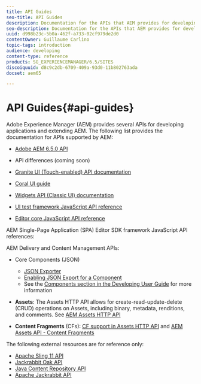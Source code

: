```yaml
---
title: API Guides
seo-title: API Guides
description: Documentation for the APIs that AEM provides for developing applications
seo-description: Documentation for the APIs that AEM provides for developing applications
uuid: d998b23c-5b0a-462f-a733-02cf979de2d0
contentOwner: Guillaume Carlino
topic-tags: introduction
audience: developing
content-type: reference
products: SG_EXPERIENCEMANAGER/6.5/SITES
discoiquuid: d8c9c2db-6709-409a-93d0-11b802763ada
docset: aem65

---
```


# API Guides{#api-guides}

Adobe Experience Manager (AEM) provides several APIs for developing applications and extending AEM. The following list provides the documentation for APIs supported by AEM:

* [Adobe AEM 6.5.0 API](/sites/developing/using/reference-materials/javadoc/index.md)  

* API differences (coming soon)  
* [Granite UI (Touch-enabled) API documentation](/sites/developing/using/reference-materials/granite-ui/api/index.md)  

* [Coral UI guide](/sites/developing/using/reference-materials/coral-ui/coralui3/index.md)  

* [Widgets API (Classic UI) documentation](/sites/developing/using/reference-materials/widgets-api/index.md)  

* [UI test framework JavaScript API reference](/sites/developing/using/reference-materials/test-api/index.md)  

* [Editor core JavaScript API reference](/sites/developing/using/reference-materials/jsdoc/ui-touch/editor-core/index.md)

AEM Single-Page Application (SPA) Editor SDK framework JavaScript API references:

AEM Delivery and Content Management APIs:

* Core Components (JSON)

    * [JSON Exporter](/help/sites/developing/using/json-exporter.md)
    * [Enabling JSON Export for a Component](/help/sites/developing/using/json-exporter-components.md)
    * See the [Components section in the Developing User Guide](https://helpx.adobe.com/experience-manager/6-4/sites/developing/user-guide.html?topic=/experience-manager/6-4/sites/developing/morehelp/components.ug.js) for more information

* **Assets**: The Assets HTTP API allows for create-read-update-delete (CRUD) operations on Assets, including binary, metadata, renditions, and comments. See [AEM Assets HTTP API](../../../assets/using/mac-api-assets.md)

* **Content Fragments** (CFs): [CF support in Assets HTTP API](../../../assets/using/assets-api-content-fragments.md) and [AEM Assets API - Content Fragments](https://helpx.adobe.com/experience-manager/6-5/sites/developing/using/reference-materials/assets-api-content-fragments/index.html)

The following external resources are for reference only:

* [Apache Sling 11 API](https://sling.apache.org/apidocs/sling11/)
* [Jackrabbit Oak API](https://jackrabbit.apache.org/oak/docs/oak_api/overview.html)
* [Java Content Repository API](https://docs.adobe.com/docs/en/spec/javax.jcr/javadocs/jcr-2.0/index.html)
* [Apache Jackrabbit API](https://jackrabbit.apache.org/api)

